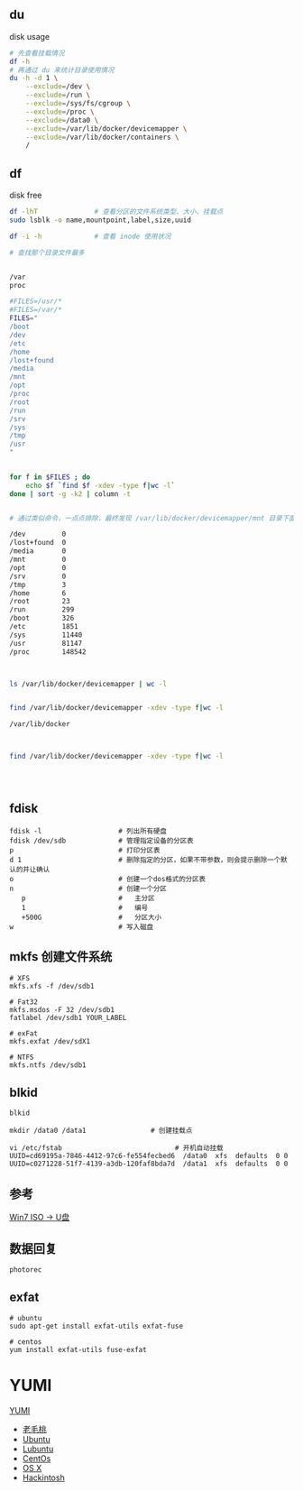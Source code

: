 ## du
disk usage

```bash
# 先查看挂载情况
df -h 
# 再通过 du 来统计目录使用情况
du -h -d 1 \
    --exclude=/dev \
    --exclude=/run \
    --exclude=/sys/fs/cgroup \
    --exclude=/proc \
    --exclude=/data0 \
    --exclude=/var/lib/docker/devicemapper \
    --exclude=/var/lib/docker/containers \
    /
```

## df
disk free

```bash
df -lhT              # 查看分区的文件系统类型、大小、挂载点
sudo lsblk -o name,mountpoint,label,size,uuid

df -i -h             # 查看 inode 使用状况

# 查找那个目录文件最多


/var
proc

#FILES=/usr/*
#FILES=/var/*
FILES="
/boot
/dev
/etc
/home
/lost+found
/media
/mnt
/opt
/proc
/root
/run
/srv
/sys
/tmp
/usr
"
 

for f in $FILES ; do
    echo $f `find $f -xdev -type f|wc -l`
done | sort -g -k2 | column -t


# 通过类似命令，一点点排除，最终发现 /var/lib/docker/devicemapper/mnt 目录下面有 602897 个文件

/dev         0
/lost+found  0
/media       0
/mnt         0
/opt         0
/srv         0
/tmp         3
/home        6
/root        23
/run         299
/boot        326
/etc         1851
/sys         11440
/usr         81147
/proc        148542



ls /var/lib/docker/devicemapper | wc -l


find /var/lib/docker/devicemapper -xdev -type f|wc -l

/var/lib/docker



find /var/lib/docker/devicemapper -xdev -type f|wc -l


 
```



## fdisk

```
fdisk -l                   # 列出所有硬盘
fdisk /dev/sdb             # 管理指定设备的分区表
p                          # 打印分区表
d 1                        # 删除指定的分区，如果不带参数，则会提示删除一个默认的并让确认
o                          # 创建一个dos格式的分区表
n                          # 创建一个分区
   p                       #   主分区
   1                       #   编号
   +500G                   #   分区大小
w                          # 写入磁盘
```


## mkfs 创建文件系统

```
# XFS
mkfs.xfs -f /dev/sdb1

# Fat32
mkfs.msdos -F 32 /dev/sdb1
fatlabel /dev/sdb1 YOUR_LABEL

# exFat
mkfs.exfat /dev/sdX1

# NTFS
mkfs.ntfs /dev/sdb1
```



## blkid

```
blkid

mkdir /data0 /data1                # 创建挂载点

vi /etc/fstab                            # 开机自动挂载
UUID=cd69195a-7846-4412-97c6-fe554fecbed6  /data0  xfs  defaults  0 0
UUID=c0271228-51f7-4139-a3db-120faf8bda7d  /data1  xfs  defaults  0 0
```


## 参考
 [Win7 ISO -> U盘](http://serverfault.com/questions/6714/how-to-make-windows-7-usb-flash-install-media-from-linux)


## 数据回复

```
photorec
```

## exfat

```
# ubuntu
sudo apt-get install exfat-utils exfat-fuse

# centos
yum install exfat-utils fuse-exfat
```



# YUMI
[YUMI](http://www.pendrivelinux.com/yumi-multiboot-usb-creator/)

* [老毛桃](http://www.laomaotao.org/)
* [Ubuntu](http://cn.ubuntu.com/)
* [Lubuntu](http://lubuntu.net/)
* [CentOs](https://www.centos.org/)
* [OS X](http://www.apple.com/osx/)
* [Hackintosh](http://www.hackintosh.com/)

